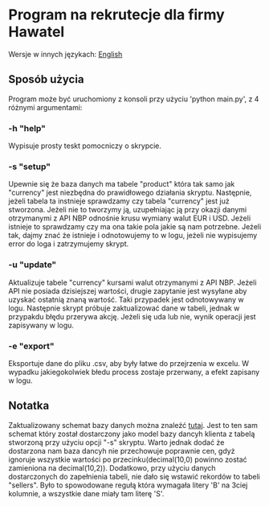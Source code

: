 # Program na rekrutecje dla firmy Hawatel
Wersje w innych językach:
<a href = https://github.com/MrResor/Hawatel_rekrutacja/blob/main/README.md>English </a>

## Sposób użycia
Program może być uruchomiony z konsoli przy użyciu 'python main.py', z 4 różnymi argumentami:</br>

### -h "help"
Wypisuje prosty teskt pomocniczy o skrypcie.

### -s "setup"
Upewnie się że baza danych ma tabele "product" która tak samo jak "currency" jest niezbędna do prawidłowego działania skryptu. Następnie, jeżeli tabela ta instnieje sprawdzamy czy tabela "currency" jest już stworzona. Jeżeli nie to tworzymy ją, uzupełniając ją przy okazji danymi otrzymanymi z API NBP odnośnie krusu wymiany walut EUR i USD. Jeżeli istnieje to sprawdzamy czy ma ona takie pola jakie są nam potrzebne. Jeżeli tak, dajmy znać że istnieje i odnotowujemy to w logu, jeżeli nie wypisujemy error do loga i zatrzymujemy skrypt.

### -u "update"
Aktualizuje tabele "currency" kursami walut otrzymanymi z API NBP. Jeżeli API nie posiada dzisiejszej wartości, drugie zapytanie jest wysyłane aby uzyskać ostatnią znaną wartość. Taki przypadek jest odnotowywany w logu. Następnie skrypt próbuje zaktualizować dane w tabeli, jednak w przypakdu błędu przerywa akcję. Jeżeli się uda lub nie, wynik operacji jest zapisywany w logu.

### -e "export"
Eksportuje dane do pliku .csv, aby były łatwe do przejrzenia w excelu. W wypadku jakiegokolwiek błedu process zostaje przerwany, a efekt zapisany w logu.

## Notatka
Zaktualizowany schemat bazy danych można znaleźć <a href = "https://github.com/MrResor/Hawatel_rekrutacja/blob/main/dbschema.txt">tutaj</a>. Jest to ten sam schemat który został dostarczony jako model bazy dancyh klienta z tabelą stworzoną przy użyciu opcji "-s" skryptu. Warto jednak dodać że dostarzona nam baza dancyh nie przechowuje poprawnie cen, gdyż ignoruje wszystkie wartości po przecinku(decimal(10,0) powinno zostać zamieniona na decimal(10,2)). Dodatkowo, przy użyciu danych dostarczonych do zapełnienia tabeli, nie dało się wstawić rekordów to tabeli "sellers". Było to spowodowane regułą która wymagała litery 'B' na 3ciej kolumnie, a wszystkie dane miały tam literę 'S'.
